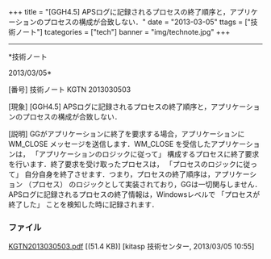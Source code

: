 ﻿+++
title = "[GGH4.5] APSログに記録されるプロセスの終了順序と，アプリケーションのプロセスの構成が合致しない．"
date = "2013-03-05"
ttags = ["技術ノート"]
tcategories = ["tech"]
banner = "img/technote.jpg"
+++

-----------------------------------------------------------------------------------------------------------------------------

*技術ノート

2013/03/05*


[番号]
技術ノート KGTN 2013030503

[現象]
[GGH4.5]
APSログに記録されるプロセスの終了順序と，アプリケーションのプロセスの構成が合致しない．

[説明]
GGがアプリケーションに終了を要求する場合，アプリケーションに WM_CLOSE
メッセージを送信します．WM_CLOSE を受信したアプリケーションは，
「アプリケーションのロジックに従って」
構成するプロセスに終了要求を行います．終了要求を受け取ったプロセスは，
「プロセスのロジックに従って」
自分自身を終了させます．つまり，プロセスの終了順序は，アプリケーション
（プロセス）
のロジックとして実装されており，GGは一切関与しません．APSログに記録されるプロセスの終了情報は，Windowsレベルで
「プロセスが終了した」 ことを検知した時に記録されます．


### ファイル

 
 


[KGTN2013030503.pdf](http://techreport.kitasp.net/attachments/download/1253/KGTN2013030503.pdf)
 [(51.4 KB)] [kitasp 技術センター, 2013/03/05
10:55]


 


 

